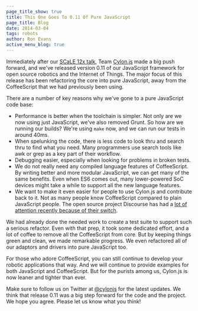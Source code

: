 ```yaml
---
page_title_show: true
title: This One Goes To 0.11 Of Pure JavaScript
page_title: Blog
date: 2014-03-04
tags: robots
author: Ron Evans
active_menu_blog: true
---
```


Immediately after our <a href="http://cylonjs.com/blog/2014/02/24/tipping-scale12x" target="blank">SCaLE 12x talk</a>, Team <a href="http://cylonjs.com/" target="blank">Cylon.js</a> made a big push forward, and we've released version 0.11 of our JavaScript framework for open source robotics and the Internet of Things. The major focus of this release has been refactoring the core into pure JavaScript, away from the CoffeeScript that we had previously been using. 

There are a number of key reasons why we've gone to a pure JavaScript code base:

- Performance is better when the toolchain is simpler. Not only are we now using just JavaScript, we've also removed Grunt. So how are we running our builds? We're using `make` now, and we can run our tests in around 40ms.
- When spelunking the code, there is less code to look thru and search thru to find what you need. Many programmers use search tools like awk or grep as a key part of their workflow.
- Debugging easier, especially when looking for problems in broken tests.
- We do not really need any compiled language features of CoffeeScript. By writing better and more modular JavaScript, we can get many of the same benefits. Even when ES6 comes out, many lower-powered SoC devices might take a while to support all the new language features.
- We want to make it even easier for people to use Cylon.js and contribute back to it. Not as many people know CoffeeScript compared to plain JavaScript people. The open source project Discourse has had a <a href="https://meta.discourse.org/t/is-it-better-for-discourse-to-use-javascript-or-coffeescript/3153" target="blank">lot of attention recently because of their switch</a>.

We had already done the needed work to create a test suite to support such a serious refactor. Even with that prep, it took some dedicated effort, and a lot of coffee to remove all the CoffeeScript from core. But by keeping things green and clean, we made remarkable progress. We even refactored all of our adaptors and drivers into pure JavaScript too.

For those who adore CoffeeScript, you can still continue to develop your robotic applications that way. And we will continue to provide examples for both JavaScript and CoffeeScript. But for the purists among us, Cylon.js is now leaner and tighter than ever.

Make sure to follow us on Twitter at [@cylonjs](http://twitter.com/cylonjs) for the latest updates. We think that release 0.11 was a big step forward for the code and the project. We hope you agree. Please let us know what you think!
